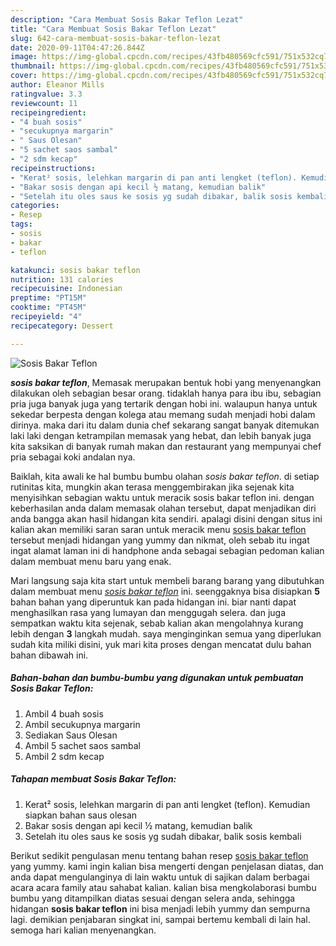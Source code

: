 ```yaml
---
description: "Cara Membuat Sosis Bakar Teflon Lezat"
title: "Cara Membuat Sosis Bakar Teflon Lezat"
slug: 642-cara-membuat-sosis-bakar-teflon-lezat
date: 2020-09-11T04:47:26.844Z
image: https://img-global.cpcdn.com/recipes/43fb480569cfc591/751x532cq70/sosis-bakar-teflon-foto-resep-utama.jpg
thumbnail: https://img-global.cpcdn.com/recipes/43fb480569cfc591/751x532cq70/sosis-bakar-teflon-foto-resep-utama.jpg
cover: https://img-global.cpcdn.com/recipes/43fb480569cfc591/751x532cq70/sosis-bakar-teflon-foto-resep-utama.jpg
author: Eleanor Mills
ratingvalue: 3.3
reviewcount: 11
recipeingredient:
- "4 buah sosis"
- "secukupnya margarin"
- " Saus Olesan"
- "5 sachet saos sambal"
- "2 sdm kecap"
recipeinstructions:
- "Kerat² sosis, lelehkan margarin di pan anti lengket (teflon). Kemudian siapkan bahan saus olesan"
- "Bakar sosis dengan api kecil ½ matang, kemudian balik"
- "Setelah itu oles saus ke sosis yg sudah dibakar, balik sosis kembali"
categories:
- Resep
tags:
- sosis
- bakar
- teflon

katakunci: sosis bakar teflon 
nutrition: 131 calories
recipecuisine: Indonesian
preptime: "PT15M"
cooktime: "PT45M"
recipeyield: "4"
recipecategory: Dessert

---
```



![Sosis Bakar Teflon](https://img-global.cpcdn.com/recipes/43fb480569cfc591/751x532cq70/sosis-bakar-teflon-foto-resep-utama.jpg)

<b><i>sosis bakar teflon</i></b>, Memasak merupakan bentuk hobi yang menyenangkan dilakukan oleh sebagian besar orang. tidaklah hanya para ibu ibu, sebagian pria juga banyak juga yang tertarik dengan hobi ini. walaupun hanya untuk sekedar berpesta dengan kolega atau memang sudah menjadi hobi dalam dirinya. maka dari itu dalam dunia chef sekarang sangat banyak ditemukan laki laki dengan ketrampilan memasak yang hebat, dan lebih banyak juga kita saksikan di banyak rumah makan dan restaurant yang mempunyai chef pria sebagai koki andalan nya.

Baiklah, kita awali ke hal bumbu bumbu olahan <i>sosis bakar teflon</i>. di setiap rutinitas kita, mungkin akan terasa menggembirakan jika sejenak kita menyisihkan sebagian waktu untuk meracik sosis bakar teflon ini. dengan keberhasilan anda dalam memasak olahan tersebut, dapat menjadikan diri anda bangga akan hasil hidangan kita sendiri. apalagi disini dengan situs ini kalian akan memiliki saran saran untuk meracik menu <u>sosis bakar teflon</u> tersebut menjadi hidangan yang yummy dan nikmat, oleh sebab itu ingat ingat alamat laman ini di handphone anda sebagai sebagian pedoman kalian dalam membuat menu baru yang enak.




Mari langsung saja kita start untuk membeli barang barang yang dibutuhkan dalam membuat menu <u><i>sosis bakar teflon</i></u> ini. seenggaknya bisa disiapkan <b>5</b> bahan bahan yang diperuntuk kan pada hidangan ini. biar nanti dapat menghasilkan rasa yang lumayan dan menggugah selera. dan juga sempatkan waktu kita sejenak, sebab kalian akan mengolahnya kurang lebih dengan <b>3</b> langkah mudah. saya menginginkan semua yang diperlukan sudah kita miliki disini, yuk mari kita proses dengan mencatat dulu bahan bahan dibawah ini.

<!--inarticleads1-->

##### Bahan-bahan dan bumbu-bumbu yang digunakan untuk pembuatan Sosis Bakar Teflon:

1. Ambil 4 buah sosis
1. Ambil secukupnya margarin
1. Sediakan  Saus Olesan
1. Ambil 5 sachet saos sambal
1. Ambil 2 sdm kecap




<!--inarticleads2-->

##### Tahapan membuat Sosis Bakar Teflon:

1. Kerat² sosis, lelehkan margarin di pan anti lengket (teflon). Kemudian siapkan bahan saus olesan
1. Bakar sosis dengan api kecil ½ matang, kemudian balik
1. Setelah itu oles saus ke sosis yg sudah dibakar, balik sosis kembali




Berikut sedikit pengulasan menu tentang bahan resep <u>sosis bakar teflon</u> yang yummy. kami ingin kalian bisa mengerti dengan penjelasan diatas, dan anda dapat mengulanginya di lain waktu untuk di sajikan dalam berbagai acara acara family atau sahabat kalian. kalian bisa mengkolaborasi bumbu bumbu yang ditampilkan diatas sesuai dengan selera anda, sehingga hidangan <b>sosis bakar teflon</b> ini bisa menjadi lebih yummy dan sempurna lagi. demikian penjabaran singkat ini, sampai bertemu kembali di lain hal. semoga hari kalian menyenangkan.
